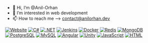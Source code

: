 - 👋 Hi, I’m @Anil-Orhan
- 👀 I’m interested in web development
- 📫 How to reach me --> contact@anilorhan.dev

<!---
Anil-Orhan/Anil-Orhan is a ✨ special ✨ repository because its `README.md` (this file) appears on your GitHub profile.
You can click the Preview link to take a look at your changes.
--->
[![Website](https://img.shields.io/badge/-anilorhan.dev-000000?style=flat&logo=internet-explorer&logoColor=white)](https://www.anilorhan.dev)
[![C#](https://img.shields.io/badge/-C%23-239120?style=flat&logo=csharp&logoColor=white)](https://learn.microsoft.com/en-us/dotnet/csharp/)
[![.NET](https://img.shields.io/badge/-.NET-512BD4?style=flat&logo=dotnet&logoColor=white)](https://dotnet.microsoft.com/)
[![Jenkins](https://img.shields.io/badge/-Jenkins-D24939?style=flat&logo=jenkins&logoColor=white)](https://www.jenkins.io/)
[![Docker](https://img.shields.io/badge/-Docker-2496ED?style=flat&logo=docker&logoColor=white)](https://www.docker.com/)
[![Redis](https://img.shields.io/badge/-Redis-DC382D?style=flat&logo=redis&logoColor=white)](https://redis.io/)
[![MongoDB](https://img.shields.io/badge/-MongoDB-47A248?style=flat&logo=mongodb&logoColor=white)](https://www.mongodb.com/)
[![PostgreSQL](https://img.shields.io/badge/-PostgreSQL-336791?style=flat&logo=postgresql&logoColor=white)](https://www.postgresql.org/)
[![MySQL](https://img.shields.io/badge/-MySQL-4479A1?style=flat&logo=mysql&logoColor=white)](https://www.mysql.com/)
[![Angular](https://img.shields.io/badge/-Angular-DD0031?style=flat&logo=angular&logoColor=white)](https://angular.io/)
[![Unity](https://img.shields.io/badge/-Unity-000000?style=flat&logo=unity&logoColor=white)](https://unity.com/)
[![JavaScript](https://img.shields.io/badge/-JavaScript-F7DF1E?style=flat&logo=javascript&logoColor=black)](https://developer.mozilla.org/en-US/docs/Web/JavaScript)
[![HTML](https://img.shields.io/badge/-HTML5-E34F26?style=flat&logo=html5&logoColor=white)](https://developer.mozilla.org/en-US/docs/Web/HTML)


